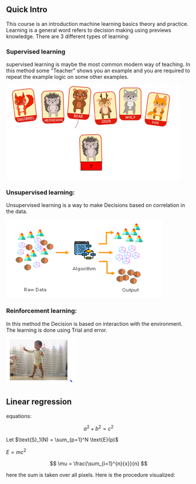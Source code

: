 ## Quick Intro

This course is an introduction machine learning basics theory and practice. Learning is a general word refers to decision making using previews knowledge. There are 3 different types of learning:

### Supervised learning
supervised learning is maybe the most common modern way of teaching. In this method some "Teacher" shows you an example
and you are required to repeat the example logic on some other examples.


<img src="./Lesson_0/image1.PNG" />

### Unsupervised learning:

Unsupervised learning is a way to make Decisions based on correlation in the data.

<img src="./Lesson_0/Image2.PNG" >


### Reinforcement learning:

In this method the Decision is based on interaction with the environment. The learning is done using Trial and error. 

<img src="./Lesson_0/Image3.PNG" >
 


## Linear regression 

equations:

```math
a^2+b^2=c^2
```
Let $\text{S}_1(N) = \sum_{p=1}^N \text{E}(p)$

$E = mc^2$


$$
\mu = \frac{\sum_{i=1}^{n}{x}}{n}
$$ 

here the sum is taken over all pixels. Here is the procedure visualized:
